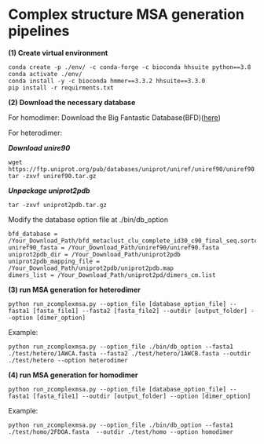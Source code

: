 # Complex structure MSA generation pipelines

**(1) Create virtual environment**

```
conda create -p ./env/ -c conda-forge -c bioconda hhsuite python==3.8
conda activate ./env/
conda install -y -c bioconda hmmer==3.3.2 hhsuite==3.3.0
pip install -r requirments.txt
```

**(2) Download the necessary database**

For homodimer:
Download the Big Fantastic Database(BFD)([here](https://bfd.mmseqs.com/))

For heterodimer:

***Download unire90***
```
wget https://ftp.uniprot.org/pub/databases/uniprot/uniref/uniref90/uniref90.fasta.gz
tar -zxvf uniref90.tar.gz
```
***Unpackage uniprot2pdb***
```
tar -zxvf uniprot2pdb.tar.gz
```
Modify the database option file at ./bin/db_option
```
bfd_database = /Your_Download_Path/bfd_metaclust_clu_complete_id30_c90_final_seq.sorted_opt
uniref90_fasta = /Your_Download_Path/uniref90/uniref90.fasta
uniprot2pdb_dir = /Your_Download_Path/uniprot2pdb
uniprot2pdb_mapping_file = /Your_Download_Path/uniprot2pdb/uniprot2pdb.map
dimers_list = /Your_Download_Path/uniprot2pd/dimers_cm.list
```

**(3) run MSA generation for heterodimer**

```
python run_zcomplexmsa.py --option_file [database_option_file] --fasta1 [fasta_file1] --fasta2 [fasta_file2] --outdir [output_folder] --option [dimer_option]

```
Example:
```
python run_zcomplexmsa.py --option_file ./bin/db_option --fasta1 ./test/hetero/1AWCA.fasta --fasta2 ./test/hetero/1AWCB.fasta --outdir ./test/hetero --option heterodimer
```

**(4) run MSA generation for homodimer**

```
python run_zcomplexmsa.py --option_file [database_option_file] --fasta1 [fasta_file1] --outdir [output_folder] --option [dimer_option]
```
Example: 

```
python run_zcomplexmsa.py --option_file ./bin/db_option --fasta1 ./test/homo/2FDOA.fasta  --outdir ./test/homo --option homodimer
```
